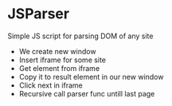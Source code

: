 # JSParser
Simple JS script for parsing DOM of any site

* We create new window
* Insert iframe for some site
* Get element from iframe
* Copy it to result element in our new window
* Click next in iframe
* Recursive call parser func untill last page
